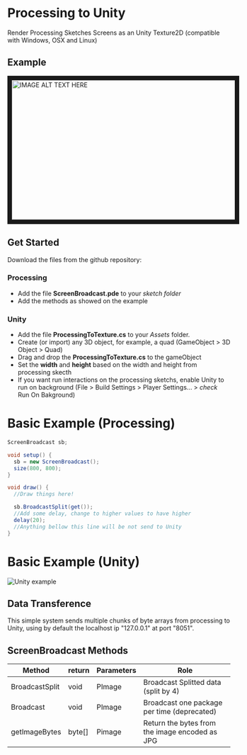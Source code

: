 # Processing to Unity
Render Processing Sketches Screens as an Unity Texture2D (compatible with Windows, OSX and Linux)

## Example
<a href="http://www.youtube.com/watch?feature=player_embedded&v=WHieBDCzoCw
" target="_blank"><img src="http://img.youtube.com/vi/WHieBDCzoCw/0.jpg" 
alt="IMAGE ALT TEXT HERE" width="560" height="315" border="10" /></a>




## Get Started
Download the files from the github repository:
### Processing
  - Add the file **ScreenBroadcast.pde** to your *sketch folder*
  - Add the methods as showed on the example
### Unity
  - Add the file **ProcessingToTexture.cs** to your *Assets* folder. 
  - Create (or import) any  3D object, for example, a quad (GameObject > 3D Object > Quad)
  - Drag and drop the **ProcessingToTexture.cs** to the gameObject
  - Set the **width** and **height** based on the width and height from processing skecth
  - If you want run interactions on the processing sketchs, enable Unity to run on background (File > Build Settings > Player Settings... > *check* Run On Bakground)
  
# Basic Example (Processing)
```java
ScreenBroadcast sb;

void setup() {
  sb = new ScreenBroadcast();
  size(800, 800);
}

void draw() {
  //Draw things here!

  sb.BroadcastSplit(get());
  //Add some delay, change to higher values to have higher
  delay(20);
  //Anything bellow this line will be not send to Unity
}
```

# Basic Example (Unity)
![Unity example](https://github.com/lucascassiano/Processing-to-Unity/blob/master/example_unity.png "Image example")


## Data Transference
This simple system sends multiple chunks of byte arrays from processing to Unity, using by default the localhost ip "127.0.0.1" at port "8051".

## ScreenBroadcast Methods
| Method       | return | Parameters        | Role  | 
| ------------- |-------|---------------| -----|
| BroadcastSplit | void | PImage | Broadcast Splitted data (split by 4) |
| Broadcast     | void | PImage  |   Broadcast one package per time (deprecated) |
| getImageBytes| byte[] | Pimage  |    Return the bytes from the image encoded as JPG|
